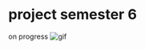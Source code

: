 # project semester 6
on progress
![gif](https://github.com/reivanabdee/samrtcctv/blob/main/cctv.gif)
